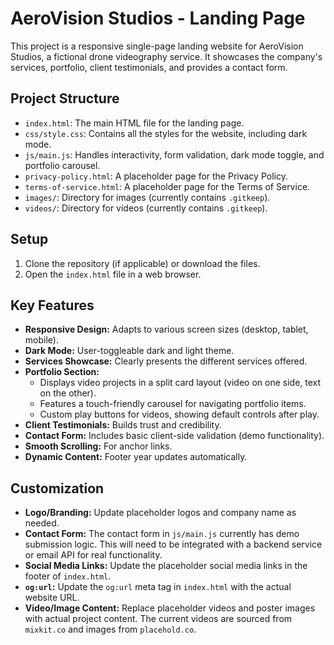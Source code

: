 # AeroVision Studios - Landing Page

This project is a responsive single-page landing website for AeroVision Studios, a fictional drone videography service. It showcases the company's services, portfolio, client testimonials, and provides a contact form.

## Project Structure

- `index.html`: The main HTML file for the landing page.
- `css/style.css`: Contains all the styles for the website, including dark mode.
- `js/main.js`: Handles interactivity, form validation, dark mode toggle, and portfolio carousel.
- `privacy-policy.html`: A placeholder page for the Privacy Policy.
- `terms-of-service.html`: A placeholder page for the Terms of Service.
- `images/`: Directory for images (currently contains `.gitkeep`).
- `videos/`: Directory for videos (currently contains `.gitkeep`).

## Setup

1.  Clone the repository (if applicable) or download the files.
2.  Open the `index.html` file in a web browser.

## Key Features

- **Responsive Design:** Adapts to various screen sizes (desktop, tablet, mobile).
- **Dark Mode:** User-toggleable dark and light theme.
- **Services Showcase:** Clearly presents the different services offered.
- **Portfolio Section:**
    - Displays video projects in a split card layout (video on one side, text on the other).
    - Features a touch-friendly carousel for navigating portfolio items.
    - Custom play buttons for videos, showing default controls after play.
- **Client Testimonials:** Builds trust and credibility.
- **Contact Form:** Includes basic client-side validation (demo functionality).
- **Smooth Scrolling:** For anchor links.
- **Dynamic Content:** Footer year updates automatically.

## Customization

- **Logo/Branding:** Update placeholder logos and company name as needed.
- **Contact Form:** The contact form in `js/main.js` currently has demo submission logic. This will need to be integrated with a backend service or email API for real functionality.
- **Social Media Links:** Update the placeholder social media links in the footer of `index.html`.
- **`og:url`:** Update the `og:url` meta tag in `index.html` with the actual website URL.
- **Video/Image Content:** Replace placeholder videos and poster images with actual project content. The current videos are sourced from `mixkit.co` and images from `placehold.co`.
